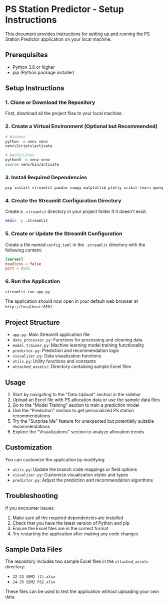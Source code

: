 # PS Station Predictor - Setup Instructions

This document provides instructions for setting up and running the PS Station Predictor application on your local machine.

## Prerequisites

- Python 3.8 or higher
- pip (Python package installer)

## Setup Instructions

### 1. Clone or Download the Repository

First, download all the project files to your local machine.

### 2. Create a Virtual Environment (Optional but Recommended)

```bash
# Windows
python -m venv venv
venv\Scripts\activate

# macOS/Linux
python3 -m venv venv
source venv/bin/activate
```

### 3. Install Required Dependencies

```bash
pip install streamlit pandas numpy matplotlib plotly scikit-learn openpyxl
```

### 4. Create the Streamlit Configuration Directory

Create a `.streamlit` directory in your project folder if it doesn't exist:

```bash
mkdir -p .streamlit
```

### 5. Create or Update the Streamlit Configuration

Create a file named `config.toml` in the `.streamlit` directory with the following content:

```toml
[server]
headless = false
port = 8501
```

### 6. Run the Application

```bash
streamlit run app.py
```

The application should now open in your default web browser at `http://localhost:8501`.

## Project Structure

- `app.py`: Main Streamlit application file
- `data_processor.py`: Functions for processing and cleaning data
- `model_trainer.py`: Machine learning model training functionality
- `predictor.py`: Prediction and recommendation logic
- `visualizer.py`: Data visualization functions
- `utils.py`: Utility functions and constants
- `attached_assets/`: Directory containing sample Excel files

## Usage

1. Start by navigating to the "Data Upload" section in the sidebar
2. Upload an Excel file with PS allocation data or use the sample data files
3. Go to the "Model Training" section to train a prediction model
4. Use the "Prediction" section to get personalized PS station recommendations
5. Try the "Surprise Me" feature for unexpected but potentially suitable recommendations
6. Explore the "Visualizations" section to analyze allocation trends

## Customization

You can customize the application by modifying:

- `utils.py`: Update the branch code mappings or field options
- `visualizer.py`: Customize visualization styles and types
- `predictor.py`: Adjust the prediction and recommendation algorithms

## Troubleshooting

If you encounter issues:

1. Make sure all the required dependencies are installed
2. Check that you have the latest version of Python and pip
3. Ensure the Excel files are in the correct format
4. Try restarting the application after making any code changes

## Sample Data Files

The repository includes two sample Excel files in the `attached_assets` directory:
- `22-23 SEM2 (1).xlsx`
- `24-25 SEM2 PS2.xlsx`

These files can be used to test the application without uploading your own data.